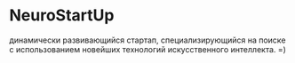 # NeuroStartUp
динамически развивающийся стартап, специализирующийся на поиске с использованием новейших технологий искусственного интеллекта. 
=)

